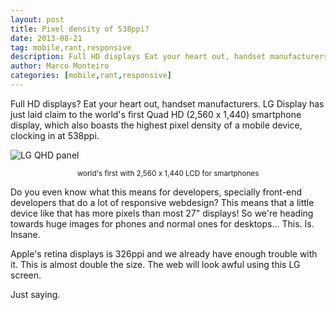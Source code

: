 ```yaml
---
layout: post
title: Pixel density of 538ppi?
date: 2013-08-21
tag: mobile,rant,responsive
description: Full HD displays Eat your heart out, handset manufacturers. LG Display has just laid claim to the worlds
author: Marco Monteiro
categories: [mobile,rant,responsive]
---
```


Full HD displays? Eat your heart out, handset manufacturers. LG Display has just laid claim to the world's first Quad HD (2,560 x 1,440) smartphone display, which also boasts the highest pixel density of a mobile device, clocking in at 538ppi.

<!--more-->

![LG QHD panel](https://dl.dropboxusercontent.com/u/404972/blog/lgd-qhd-panel.jpg)

<center><small>world's first with 2,560 x 1,440 LCD for smartphones</small></center>

Do you even know what this means for developers, specially front-end developers that do a lot of responsive webdesign? This means that a little device like that has more pixels than most 27" displays! So we're heading towards huge images for phones and normal ones for desktops... This. Is. Insane.

Apple's retina displays is 326ppi and we already have enough trouble with it. This is almost double the size. The web will look awful using this LG screen.

Just saying.